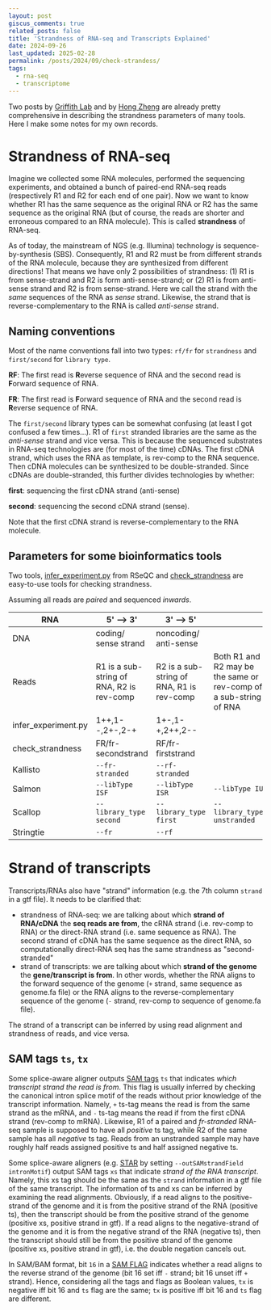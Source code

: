 ```yaml
---
layout: post
giscus_comments: true
related_posts: false
title: 'Strandness of RNA-seq and Transcripts Explained'
date: 2024-09-26
last_updated: 2025-02-28
permalink: /posts/2024/09/check-strandess/
tags:
  - rna-seq
  - transcriptome
---
```




Two posts by [Griffith Lab](https://rnabio.org/module-09-appendix/0009/12/01/StrandSettings/) and by [Hong Zheng](https://littlebitofdata.com/en/2017/08/strandness_in_rnaseq/) are already pretty comprehensive in describing the strandness parameters of many tools. Here I make some notes for my own records. 

# Strandness of RNA-seq

Imagine we collected some RNA molecules, performed the sequencing experiments, and obtained a bunch of paired-end RNA-seq reads (respectively R1 and R2 for each end of one pair). Now we want to know whether R1 has the same sequence as the original RNA or R2 has the same sequence as the original RNA (but of course, the reads are shorter and erroneous compared to an RNA molecule). This is called **strandness** of RNA-seq.

As of today, the mainstream of NGS (e.g. Illumina) technology is sequence-by-synthesis (SBS). Consequently, R1 and R2 must be from different strands of the RNA molecule, because they are synthesized from different directions! That means we have only 2 possibilities of strandness: (1) R1 is from sense-strand and R2 is form anti-sense-strand; or (2) R1 is from anti-sense strand and R2 is from sense-strand. Here we call the strand with the *same* sequences of the RNA as *sense* strand. Likewise, the strand that is reverse-complementary to the RNA is called *anti-sense* strand.

## Naming conventions 

Most of the name conventions fall into two types: `rf/fr` for `strandness` and `first/second` for `library type`.

**RF**: The first read is **R**everse sequence of RNA and the second read is **F**orward sequence of RNA.

**FR**: The first read is **F**orward sequence of RNA and the second read is **R**everse sequence of RNA.



The `first/second` library types can be somewhat confusing (at least I got confused a few times...). R1 of `first` stranded libraries are the same as the *anti-sense* strand and vice versa. This is because the sequenced substrates in RNA-seq technologies are (for most of the time) cDNAs. The first cDNA strand, which uses the RNA as template, is rev-comp to the RNA sequence. Then cDNA molecules can be synthesized to be double-stranded. Since cDNAs are double-stranded, this further divides technologies by whether:

**first**: sequencing the first cDNA strand (anti-sense)

**second**: sequencing the second cDNA strand (sense). 

Note that the first cDNA strand is reverse-complementary to the RNA molecule.



## Parameters for some bioinformatics tools

Two tools, [infer_experiment.py](https://rseqc.sourceforge.net/#infer-experiment-py) from RSeQC and [check_strandness](https://github.com/signalbash/how_are_we_stranded_here) are easy-to-use tools for checking strandness.

Assuming all reads are *paired* and sequenced *inwards*. 

| RNA                 | 5' --> 3'                                 | 3' --> 5'                                 |                                                              |
| ------------------- | ----------------------------------------- | ----------------------------------------- | ------------------------------------------------------------ |
| DNA                 | coding/ sense  strand                     | noncoding/ anti-sense                     |                                                              |
| Reads               | R1 is a sub-string of RNA, R2 is rev-comp | R2 is a sub-string of RNA, R1 is rev-comp | Both R1 and R2 may be the same or rev-comp of a sub-string of RNA |
| infer_experiment.py | 1++,1--,2+-,2-+                           | 1+-,1-+,2++,2--                           |                                                              |
| check_strandness    | FR/fr-secondstrand                        | RF/fr-firststrand                         |                                                              |
| Kallisto            | `--fr-stranded`                           | `--rf-stranded`                           |                                                              |
| Salmon              | `--libType ISF`                           | `--libType ISR`                           | `--libType IU`                                               |
| Scallop             | `--library_type second`                   | `--library_type first`                    | `--library_type unstranded`                                  |
| Stringtie           | `--fr`                                    | `--rf`                                    |                                                              |



# Strand of transcripts

Transcripts/RNAs also have "strand" information (e.g. the 7th column `strand` in a gtf file). It needs to be clarified that:

- strandness of RNA-seq: we are talking about which **strand of RNA/cDNA** the **seq reads are from**, the cRNA strand (i.e. rev-comp to RNA) or the direct-RNA strand (i.e. same sequence as RNA). The second strand of cDNA has the same sequence as the direct RNA, so computationally direct-RNA seq has the same strandness as "second-stranded"
- strand of transcripts: we are talking about which **strand of the genome** the **gene/transcript is from**. In other words, whether the RNA aligns to the forward sequence of the genome (`+` strand, same sequence as genome.fa file) or the RNA aligns to the reverse-complementary sequence of the genome (`-` strand, rev-comp to sequence of genome.fa file).

The strand of a transcript can be inferred by using read alignment and strandness of reads, and vice versa. 

## SAM tags `ts`, `tx` 

Some splice-aware aligner outputs [SAM tags](https://samtools.github.io/hts-specs/SAMtags.pdf) `ts` that indicates *which transcript strand the read is from*. This flag is usually inferred by checking the canonical intron splice motif of the reads without prior knowledge of the transcript information. Namely, `+` ts-tag means the read is from the same strand as the mRNA, and  `-` ts-tag means the read if from the first cDNA strand (rev-comp to mRNA). Likewise, R1 of a paired and *fr-stranded* RNA-seq sample is supposed to have all *positive* ts tag, while R2 of the same sample has all *negative* ts tag. Reads from an unstranded sample may have roughly half reads assigned positive ts and half assigned negative ts.

Some splice-aware aligners (e.g. [STAR](https://physiology.med.cornell.edu/faculty/skrabanek/lab/angsd/lecture_notes/STARmanual.pdf) by setting `--outSAMstrandField intronMotif`) output SAM tags `xs` that indicate *strand of the RNA transcript*. Namely, this xs tag should be the same as the `strand` information in a gtf file of the same transcript. The information of ts and xs can be inferred by examining the read alignments. Obviously, if a read aligns to the positive-strand of the genome and it is from the positive strand of the RNA (positive ts), then the transcript should be from the positive strand of the genome (positive xs, positive strand in gtf). If a read aligns to the negative-strand of the genome and it is from the negative strand of the RNA (negative ts), then the transcript should still be from the positive strand of the genome (positive xs, positive strand in gtf), i.e. the double negation cancels out.

In SAM/BAM format, bit `16` in a [SAM FLAG](https://broadinstitute.github.io/picard/explain-flags.html) indicates whether a read aligns to the reverse strand of the genome (bit 16 set iff `-` strand; bit 16 unset iff `+` strand). Hence, considering all the tags and flags as Boolean values, `tx` is negative iff bit 16 and `ts` flag are the same; `tx` is positive iff bit 16 and `ts` flag are different.



